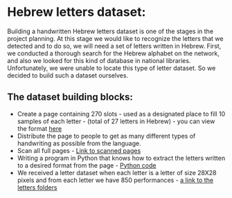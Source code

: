 # Hebrew letters dataset:
Building a handwritten Hebrew letters dataset is one of the stages in the project planning. At this stage we would like to recognize the letters that we detected and to do so, we will need a set of letters written in Hebrew. First, we conducted a thorough search for the Hebrew alphabet on the network, and also we looked for this kind of database in national libraries. Unfortunately, we were unable to locate this type of letter dataset. So we decided to build such a dataset ourselves.


## The dataset building blocks:
* Create a page containing 270 slots - used as a designated place to fill 10 samples of each letter - (total of 27 letters in Hebrew) - you can view the format [here](https://github.com/moranzargari/Handwriting-detection-recognition/blob/master/Letters%20Dataset%20Collection/page.jpg?raw=true)
* Distribute the page to people to get as many different types of handwriting as possible from the language.
* Scan all full pages -  [Link to scanned pages](https://github.com/moranzargari/Handwriting-detection-recognition/tree/master/Letters%20Dataset%20Collection/tables)
* Writing a program in Python that knows how to extract the letters written to a desired format from the page - [Python code](https://github.com/moranzargari/Handwriting-detection-recognition/blob/master/Letters%20Dataset%20Collection/lettersCuter.py)
* We received a letter dataset when each letter is a letter of size 28X28 pixels and from each letter we have 850 performances - [a link to the letters folders](https://github.com/moranzargari/Handwriting-detection-recognition/raw/master/Letters%20Dataset%20Collection/heb_letters_dataset.zip)
